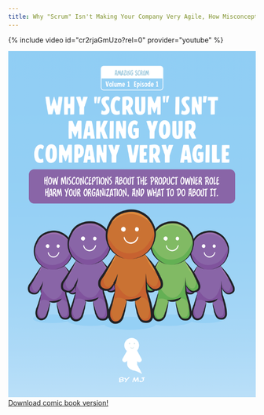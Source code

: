 ```yaml
---
title: Why "Scrum" Isn't Making Your Company Very Agile, How Misconceptions About The Product Owner Role Harm Your Organization, And What To Do About It.
---
```

{% include video id="cr2rjaGmUzo?rel=0" provider="youtube" %}

![comic book version](../assets/images/Why-Scrum-Isnt-Making-Your-Company-Very-Agile-v2-cover.png)
[Download comic book version!](../downloads/Why-Scrum-Isnt-Making-Your-Company-Very-Agile-v2.pdf) 
